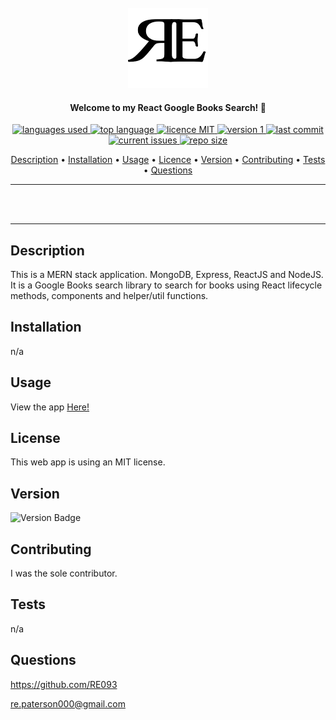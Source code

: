<br>
  <div align="center">
    <a href="https://github.com/RE093"><img src="./view/public/assets/RE.png" height="128" width="128" alt="RE"></a>
  </div>

<h4 align="center">Welcome to my React Google Books Search! 👋</h4>

<p align="center">
    <a href="#">
    <img src="https://img.shields.io/github/languages/count/RE093/HW21_RPaterson_GoogleBookSearch"
         alt="languages used">
    <a href="#">
    <img src="https://img.shields.io/github/languages/top/RE093/HW21_RPaterson_GoogleBookSearch"
         alt="top language">
    <a href="#">
    <img src="https://img.shields.io/badge/license-mit-blue"
         alt="licence MIT">
    <a href="#">
    <img src="https://img.shields.io/badge/version-1.0-red"
         alt="version 1">
        <a href="#">
    <img src="https://img.shields.io/github/last-commit/RE093/HW21_RPaterson_GoogleBookSearch"
         alt="last commit">
        <a href="#">
    <img src="https://img.shields.io/github/issues-raw/RE093/HW21_RPaterson_GoogleBookSearch"
         alt="current issues">
        <a href="#">
    <img src="https://img.shields.io/github/repo-size/RE093/HW21_RPaterson_GoogleBookSearch"
         alt="repo size">
</p>
      
<p align="center">
  <a href="#Description">Description</a> •
  <a href="#Installation">Installation</a> •
  <a href="#Usage">Usage</a> •
  <a href="#Licence">Licence</a> •
  <a href="#Version">Version</a> •
  <a href="#Contributing">Contributing</a> •
  <a href="#Tests">Tests</a> •
  <a href="#Questions">Questions</a>
</p>

<hr>
<br>
  <!-- <div align="center">
    <a href="https://github.com/RE093"><img src="./src/assets/RE.png" height="128" width="128" alt="RE"></a>
  </div> -->
<br>
<hr>

## Description

This is a MERN stack application. MongoDB, Express, ReactJS and NodeJS. It is a Google Books search library to search for books using React lifecycle methods, components and helper/util functions.

## Installation

n/a

## Usage

View the app <a href="#">Here!</a>

## License

This web app is  using an MIT license.

## Version

![Version Badge](https://img.shields.io/badge/version-1.0-red)

## Contributing

I was the sole contributor.

## Tests

n/a

## Questions

https://github.com/RE093

re.paterson000@gmail.com
